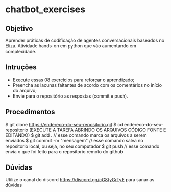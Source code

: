 # chatbot_exercises 

## Objetivo
Aprender práticas de codificação de agentes conversacionais baseados no Eliza.
Atividade hands-on em python que vão aumentando em complexidade.

## Intruções
- Execute essas 08 exercícios para reforçar o aprendizado;
- Preencha as lacunas faltantes de acordo com os comentários no início do arquivo;
- Envie para o repositório as respostas (commit e push).

## Procedimentos
$ git clone https://endereco-do-seu-repositorio.git
$ cd endereco-do-seu-repositorio
(EXECUTE A TAREFA ABRINDO OS ARQUIVOS CÓDIGO FONTE E EDITANDO)
$ git add .                // esse comando marca os arquivos a serem enviados
$ git commit -m "mensagem" // esse comando salva no repositorio local, ou seja, no seu computador
$ git push                 // esse comando envia o que foi feito para o repositorio remoto do github

## Dúvidas
Utilize o canal do discord https://discord.gg/cG8tyGrTyE para sanar as dúvidas


